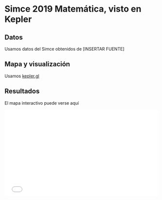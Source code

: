 # Simce 2019 Matemática, visto en Kepler
## Datos 

Usamos datos del Simce obtenidos de [INSERTAR FUENTE]

## Mapa y visualización 

Usamos [kepler.gl](https://kepler.gl/)

## Resultados 

El mapa interactivo puede verse aquí

<div style="position:relative;overflow: hidden;width:100%;padding-top: 56.25%;">
		  <iframe src="kepler.gl.html" style="border:0px;position:absolute;top:0;left:0;bottom:0;right:0;width:100%;height:100%;" name="myiFrame" scrolling="no" frameborder="1" marginheight="0px" marginwidth="0px" height="400px" width="600px" allowfullscreen></iframe>
</div>

